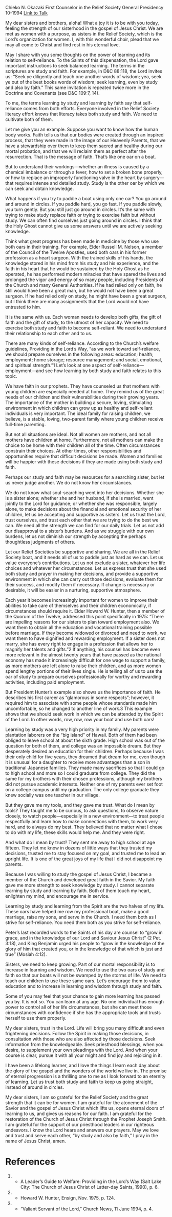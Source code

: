 Chieko N. Okazaki
First Counselor in the Relief Society General Presidency
10-1994
[Link to Talk](https://www.churchofjesuschrist.org/study/general-conference/1994/10/rowing-your-boat?lang=eng)

My dear sisters and brothers, aloha! What a joy it is to be with you today, feeling the strength of our sisterhood in the gospel of Jesus Christ. We are met as women with a purpose, as sisters in the Relief Society, which is the Lord’s organization for women. I, with this wonderful choir, plead that we may all come to Christ and find rest in his eternal love.

May I share with you some thoughts on the power of learning and its relation to self-reliance. To the Saints of this dispensation, the Lord gave important instructions to seek balanced learning. The terms in the scriptures are study and faith. For example, in D&C 88:118, the Lord invites us: “Seek ye diligently and teach one another words of wisdom; yea, seek ye out of the best books words of wisdom; seek learning, even by study and also by faith.” This same invitation is repeated twice more in the Doctrine and Covenants (see D&C 109:7, 14).

To me, the terms learning by study and learning by faith say that self-reliance comes from both efforts. Everyone involved in the Relief Society literacy effort knows that literacy takes both study and faith. We need to cultivate both of them.

Let me give you an example. Suppose you want to know how the human body works. Faith tells us that our bodies were created through an inspired process, that they were made in the image of our Heavenly Parents, that we have a stewardship over them to keep them sacred and healthy during our mortal probation, and that we will reclaim them as perfect after the resurrection. That is the message of faith. That’s like one oar on a boat.

But to understand their workings—whether an illness is caused by a chemical imbalance or through a fever, how to set a broken bone properly, or how to replace an improperly functioning valve in the heart by surgery—that requires intense and detailed study. Study is the other oar by which we can seek and obtain knowledge.

What happens if you try to paddle a boat using only one oar? You go around and around in circles. If you paddle hard, you go fast. If you paddle slowly, you turn gently. But you still just go around in circles. It’s the same with trying to make study replace faith or trying to exercise faith but without study. We can often find ourselves just going around in circles. I think that the Holy Ghost cannot give us some answers until we are actively seeking knowledge.

Think what great progress has been made in medicine by those who use both oars in their training. For example, Elder Russell M. Nelson, a member of the Council of the Twelve Apostles, used both oars in his former profession as a heart surgeon. With the trained skills of his hands, the knowledge stored in his mind from his study and his experience, and the faith in his heart that he would be sustained by the Holy Ghost as he operated, he has performed modern miracles that have spared the lives and prolonged the vigor and energy of so many people, including Presidents of the Church and many General Authorities. If he had relied only on faith, he still would have been a great man, but he would not have been a great surgeon. If he had relied only on study, he might have been a great surgeon, but I think there are many assignments that the Lord would not have entrusted to him.

It is the same with us. Each woman needs to develop both gifts, the gift of faith and the gift of study, to the utmost of her capacity. We need to exercise both study and faith to become self-reliant. We need to understand their relationship to each other and to us.

There are many kinds of self-reliance. According to the Church’s welfare guidelines, Providing in the Lord’s Way, “as we work toward self-reliance, we should prepare ourselves in the following areas: education; health; employment; home storage; resource management; and social, emotional, and spiritual strength.”1 Let’s look at one aspect of self-reliance—employment—and see how learning by both study and faith relates to this topic.

We have faith in our prophets. They have counseled us that mothers with young children are especially needed at home. They remind us of the great needs of our children and their vulnerabilities during their growing years. The importance of the mother in building a secure, loving, stimulating environment in which children can grow up as healthy and self-reliant individuals is very important. The ideal family for raising children, we believe, is a stable, loving, two-parent family where young children receive full-time parenting.

But not all situations are ideal. Not all women are mothers, and not all mothers have children at home. Furthermore, not all mothers can make the choice to be home with their children all of the time. Often circumstances constrain their choices. At other times, other responsibilities and opportunities require that difficult decisions be made. Women and families will be happier with these decisions if they are made using both study and faith.

Perhaps our study and faith may be resources for a searching sister, but let us never judge another. We do not know her circumstances.

We do not know what soul-searching went into her decisions. Whether she is a sister alone; whether she and her husband, if she is married, went jointly to the Lord for guidance; or whether she was responsible, largely alone, to make decisions about the financial and emotional security of her children, let us be accepting and supportive as sisters. Let us trust the Lord, trust ourselves, and trust each other that we are trying to do the best we can. We need all the strength we can find for our daily trials. Let us not add our disapproval to a sister’s burdens. And as we struggle with our own burdens, let us not diminish our strength by accepting the perhaps thoughtless judgments of others.

Let our Relief Societies be supportive and sharing. We are all in the Relief Society boat, and it needs all of us to paddle just as hard as we can. Let us value everyone’s contributions. Let us not exclude a sister, whatever her life choices and whatever her circumstances. Let us express trust that she used both study and prayer in making her decisions, and provide a supportive environment in which she can carry out those decisions, evaluate them for their success, and modify them if necessary. If change is necessary or desirable, it will be easier in a nurturing, supportive atmosphere.

Each year it becomes increasingly important for women to improve their abilities to take care of themselves and their children economically, if circumstances should require it. Elder Howard W. Hunter, then a member of the Quorum of the Twelve, addressed this point specifically in 1975: “There are impelling reasons for our sisters to plan toward employment also. We want them to obtain all the education and vocational training possible before marriage. If they become widowed or divorced and need to work, we want them to have dignified and rewarding employment. If a sister does not marry, she has every right to engage in a profession that allows her to magnify her talents and gifts.”2 If anything, his counsel has become even more relevant in the almost twenty years that have passed as the national economy has made it increasingly difficult for one wage to support a family, as more mothers are left alone to raise their children, and as more women spend lengthy portions of their lives single. He is telling all of us to use the oar of study to prepare ourselves professionally for worthy and rewarding activities, including paid employment.

But President Hunter’s example also shows us the importance of faith. He describes his first career as “glamorous in some respects”; however, it required him to associate with some people whose standards made him uncomfortable, so he changed to another line of work.3 This example shows that we should seek work in which we can be attended by the Spirit of the Lord. In other words, row, row, row your boat and use both oars!

Learning by study was a very high priority in my family. My parents were plantation laborers on the “big island” of Hawaii. Both of them had been obliged to leave school at about the sixth grade. High school was out of the question for both of them, and college was an impossible dream. But they desperately desired an education for their children. Perhaps because I was their only child for five years, they dreamed that dream for me, even though it is unusual for a daughter to receive more advantages than a son in traditional Japanese families. They made many sacrifices so that I could go to high school and more so I could graduate from college. They did the same for my brothers with their chosen professions, although my brothers did not pursue academic interests. Neither one of my parents ever set foot on a college campus until my graduation. The only college graduate they knew socially was one teacher in our village.

But they gave me my tools, and they gave me trust. What do I mean by tools? They taught me to be curious, to ask questions, to observe nature closely, to watch people—especially in a new environment—to treat people respectfully and learn how to make connections with them, to work very hard, and to always do my best. They believed that no matter what I chose to do with my life, these skills would help me. And they were right.

And what do I mean by trust? They sent me away to high school at age fifteen. They let me know in dozens of little ways that they trusted my decisions, trusted me to stay focused on my goal, and trusted me to lead an upright life. It is one of the great joys of my life that I did not disappoint my parents.

Because I was willing to study the gospel of Jesus Christ, I became a member of the Church and developed great faith in the Savior. My faith gave me more strength to seek knowledge by study. I cannot separate learning by study and learning by faith. Both of them touch my heart, enlighten my mind, and encourage me in service.

Learning by study and learning from the Spirit are the two halves of my life. These oars have helped me row my professional boat, make a good marriage, raise my sons, and serve in the Church. I need them both as I strive for self-reliance. You need them both as you strive for self-reliance.

Peter’s last recorded words to the Saints of his day are counsel to “grow in grace, and in the knowledge of our Lord and Saviour Jesus Christ” (2 Pet. 3:18), and King Benjamin urged his people to “grow in the knowledge of the glory of him that created you, or in the knowledge of that which is just and true” (Mosiah 4:12).

Sisters, we need to keep growing. Part of our mortal responsibility is to increase in learning and wisdom. We need to use the two oars of study and faith so that our boats will not be swamped by the storms of life. We need to teach our children to use these same oars. Let’s encourage them to value education and to increase in learning and wisdom through study and faith.

Some of you may feel that your chance to gain more learning has passed you by. It is not so. You can learn at any age. No one individual has enough power to control all of her life circumstances, but she can meet those circumstances with confidence if she has the appropriate tools and trusts herself to use them properly.

My dear sisters, trust in the Lord. Life will bring you many difficult and even frightening decisions. Follow the Spirit in making those decisions, in consultation with those who are also affected by those decisions. Seek information from the knowledgeable. Seek priesthood blessings, when you desire, to supplement your own pleadings with the Lord. And when your course is clear, pursue it with all your might and find joy and rejoicing in it.

I have been a lifelong learner, and I love the things I learn each day about the glory of the gospel and the wonders of the world we live in. The promise of eternal progression is a thrilling one to me as I look forward to an eternity of learning. Let us trust both study and faith to keep us going straight, instead of around in circles.

My dear sisters, I am so grateful for the Relief Society and the great strength that it can be for women. I am grateful for the atonement of the Savior and the gospel of Jesus Christ which lifts us, opens eternal doors of learning to us, and gives us reasons for our faith. I am grateful for the restoration of the Church of Jesus Christ through the Prophet Joseph Smith. I am grateful for the support of our priesthood leaders in our righteous endeavors. I know the Lord hears and answers our prayers. May we love and trust and serve each other, “by study and also by faith,” I pray in the name of Jesus Christ, amen.

# References
1. - A Leader’s Guide to Welfare: Providing in the Lord’s Way (Salt Lake City: The Church of Jesus Christ of Latter-day Saints, 1990), p. 6.
2. - Howard W. Hunter, Ensign, Nov. 1975, p. 124.
3. - “Valiant Servant of the Lord,” Church News, 11 June 1994, p. 4.